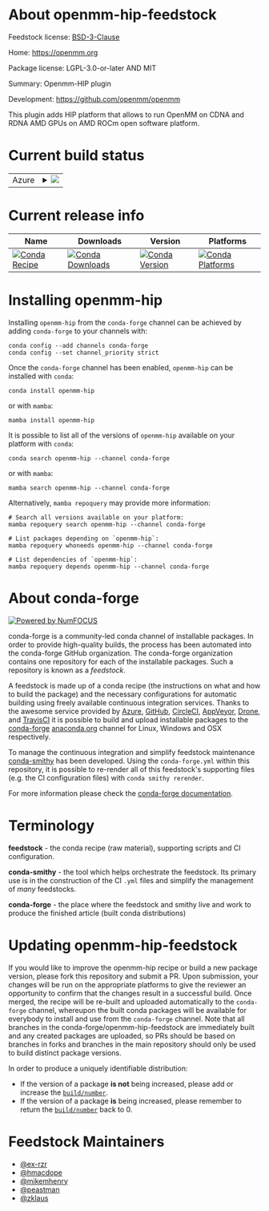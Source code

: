 About openmm-hip-feedstock
==========================

Feedstock license: [BSD-3-Clause](https://github.com/conda-forge/openmm-hip-feedstock/blob/main/LICENSE.txt)

Home: https://openmm.org

Package license: LGPL-3.0-or-later AND MIT

Summary: Openmm-HIP plugin

Development: https://github.com/openmm/openmm

This plugin adds HIP platform that allows to run OpenMM on CDNA and RDNA AMD GPUs on AMD ROCm open software platform.


Current build status
====================


<table>
    
  <tr>
    <td>Azure</td>
    <td>
      <details>
        <summary>
          <a href="https://dev.azure.com/conda-forge/feedstock-builds/_build/latest?definitionId=23114&branchName=main">
            <img src="https://dev.azure.com/conda-forge/feedstock-builds/_apis/build/status/openmm-hip-feedstock?branchName=main">
          </a>
        </summary>
        <table>
          <thead><tr><th>Variant</th><th>Status</th></tr></thead>
          <tbody><tr>
              <td>linux_64</td>
              <td>
                <a href="https://dev.azure.com/conda-forge/feedstock-builds/_build/latest?definitionId=23114&branchName=main">
                  <img src="https://dev.azure.com/conda-forge/feedstock-builds/_apis/build/status/openmm-hip-feedstock?branchName=main&jobName=linux&configuration=linux%20linux_64_" alt="variant">
                </a>
              </td>
            </tr>
          </tbody>
        </table>
      </details>
    </td>
  </tr>
</table>

Current release info
====================

| Name | Downloads | Version | Platforms |
| --- | --- | --- | --- |
| [![Conda Recipe](https://img.shields.io/badge/recipe-openmm--hip-green.svg)](https://anaconda.org/conda-forge/openmm-hip) | [![Conda Downloads](https://img.shields.io/conda/dn/conda-forge/openmm-hip.svg)](https://anaconda.org/conda-forge/openmm-hip) | [![Conda Version](https://img.shields.io/conda/vn/conda-forge/openmm-hip.svg)](https://anaconda.org/conda-forge/openmm-hip) | [![Conda Platforms](https://img.shields.io/conda/pn/conda-forge/openmm-hip.svg)](https://anaconda.org/conda-forge/openmm-hip) |

Installing openmm-hip
=====================

Installing `openmm-hip` from the `conda-forge` channel can be achieved by adding `conda-forge` to your channels with:

```
conda config --add channels conda-forge
conda config --set channel_priority strict
```

Once the `conda-forge` channel has been enabled, `openmm-hip` can be installed with `conda`:

```
conda install openmm-hip
```

or with `mamba`:

```
mamba install openmm-hip
```

It is possible to list all of the versions of `openmm-hip` available on your platform with `conda`:

```
conda search openmm-hip --channel conda-forge
```

or with `mamba`:

```
mamba search openmm-hip --channel conda-forge
```

Alternatively, `mamba repoquery` may provide more information:

```
# Search all versions available on your platform:
mamba repoquery search openmm-hip --channel conda-forge

# List packages depending on `openmm-hip`:
mamba repoquery whoneeds openmm-hip --channel conda-forge

# List dependencies of `openmm-hip`:
mamba repoquery depends openmm-hip --channel conda-forge
```


About conda-forge
=================

[![Powered by
NumFOCUS](https://img.shields.io/badge/powered%20by-NumFOCUS-orange.svg?style=flat&colorA=E1523D&colorB=007D8A)](https://numfocus.org)

conda-forge is a community-led conda channel of installable packages.
In order to provide high-quality builds, the process has been automated into the
conda-forge GitHub organization. The conda-forge organization contains one repository
for each of the installable packages. Such a repository is known as a *feedstock*.

A feedstock is made up of a conda recipe (the instructions on what and how to build
the package) and the necessary configurations for automatic building using freely
available continuous integration services. Thanks to the awesome service provided by
[Azure](https://azure.microsoft.com/en-us/services/devops/), [GitHub](https://github.com/),
[CircleCI](https://circleci.com/), [AppVeyor](https://www.appveyor.com/),
[Drone](https://cloud.drone.io/welcome), and [TravisCI](https://travis-ci.com/)
it is possible to build and upload installable packages to the
[conda-forge](https://anaconda.org/conda-forge) [anaconda.org](https://anaconda.org/)
channel for Linux, Windows and OSX respectively.

To manage the continuous integration and simplify feedstock maintenance
[conda-smithy](https://github.com/conda-forge/conda-smithy) has been developed.
Using the ``conda-forge.yml`` within this repository, it is possible to re-render all of
this feedstock's supporting files (e.g. the CI configuration files) with ``conda smithy rerender``.

For more information please check the [conda-forge documentation](https://conda-forge.org/docs/).

Terminology
===========

**feedstock** - the conda recipe (raw material), supporting scripts and CI configuration.

**conda-smithy** - the tool which helps orchestrate the feedstock.
                   Its primary use is in the construction of the CI ``.yml`` files
                   and simplify the management of *many* feedstocks.

**conda-forge** - the place where the feedstock and smithy live and work to
                  produce the finished article (built conda distributions)


Updating openmm-hip-feedstock
=============================

If you would like to improve the openmm-hip recipe or build a new
package version, please fork this repository and submit a PR. Upon submission,
your changes will be run on the appropriate platforms to give the reviewer an
opportunity to confirm that the changes result in a successful build. Once
merged, the recipe will be re-built and uploaded automatically to the
`conda-forge` channel, whereupon the built conda packages will be available for
everybody to install and use from the `conda-forge` channel.
Note that all branches in the conda-forge/openmm-hip-feedstock are
immediately built and any created packages are uploaded, so PRs should be based
on branches in forks and branches in the main repository should only be used to
build distinct package versions.

In order to produce a uniquely identifiable distribution:
 * If the version of a package **is not** being increased, please add or increase
   the [``build/number``](https://docs.conda.io/projects/conda-build/en/latest/resources/define-metadata.html#build-number-and-string).
 * If the version of a package **is** being increased, please remember to return
   the [``build/number``](https://docs.conda.io/projects/conda-build/en/latest/resources/define-metadata.html#build-number-and-string)
   back to 0.

Feedstock Maintainers
=====================

* [@ex-rzr](https://github.com/ex-rzr/)
* [@hmacdope](https://github.com/hmacdope/)
* [@mikemhenry](https://github.com/mikemhenry/)
* [@peastman](https://github.com/peastman/)
* [@zklaus](https://github.com/zklaus/)


